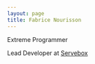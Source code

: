 ```yaml
---
layout: page
title: Fabrice Nourisson
---
```



Extreme Programmer

Lead Developer at [Servebox][]

[Servebox]: http://servebox.com